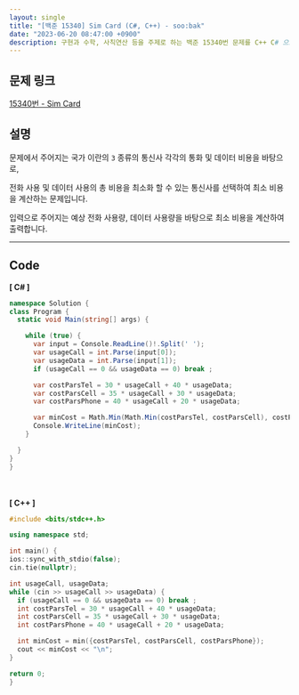 ```yaml
---
layout: single
title: "[백준 15340] Sim Card (C#, C++) - soo:bak"
date: "2023-06-20 08:47:00 +0900"
description: 구현과 수학, 사칙연산 등을 주제로 하는 백준 15340번 문제를 C++ C# 으로 풀이 및 해설
---
```


## 문제 링크
  [15340번 - Sim Card](https://www.acmicpc.net/problem/15340)

## 설명
문제에서 주어지는 국가 이란의 `3` 종류의 통신사 각각의 통화 및 데이터 비용을 바탕으로, <br>

전화 사용 및 데이터 사용의 총 비용을 최소화 할 수 있는 통신사를 선택하여 최소 비용을 계산하는 문제입니다. <br>

입력으로 주어지는 예상 전화 사용량, 데이터 사용량을 바탕으로 최소 비용을 계산하여 출력합니다. <br>

- - -

## Code
<b>[ C# ] </b>
<br>

  ```c#
namespace Solution {
  class Program {
    static void Main(string[] args) {

      while (true) {
        var input = Console.ReadLine()!.Split(' ');
        var usageCall = int.Parse(input[0]);
        var usageData = int.Parse(input[1]);
        if (usageCall == 0 && usageData == 0) break ;

        var costParsTel = 30 * usageCall + 40 * usageData;
        var costParsCell = 35 * usageCall + 30 * usageData;
        var costParsPhone = 40 * usageCall + 20 * usageData;

        var minCost = Math.Min(Math.Min(costParsTel, costParsCell), costParsPhone);
        Console.WriteLine(minCost);
      }

    }
  }
}
  ```
<br><br>
<b>[ C++ ] </b>
<br>

  ```c++
#include <bits/stdc++.h>

using namespace std;

int main() {
  ios::sync_with_stdio(false);
  cin.tie(nullptr);

  int usageCall, usageData;
  while (cin >> usageCall >> usageData) {
    if (usageCall == 0 && usageData == 0) break ;
    int costParsTel = 30 * usageCall + 40 * usageData;
    int costParsCell = 35 * usageCall + 30 * usageData;
    int costParsPhone = 40 * usageCall + 20 * usageData;

    int minCost = min({costParsTel, costParsCell, costParsPhone});
    cout << minCost << "\n";
  }

  return 0;
}
  ```
